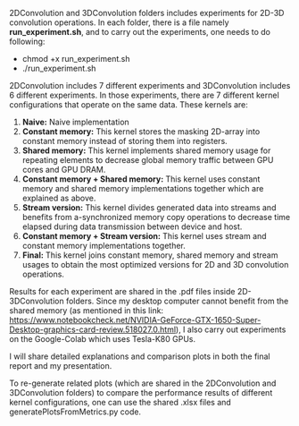   2DConvolution and 3DConvolution folders includes experiments for 2D-3D convolution operations. In each folder, there is a file namely **run_experiment.sh**, and to carry out the experiments, one needs to do following:
  - chmod +x run_experiment.sh
  - ./run_experiment.sh

  2DConvolution includes 7 different experiments and 3DConvolution includes 6 different experiments. In those experiments, there are 7 different kernel configurations that operate on the same data. These kernels are:
  1) **Naive:** Naive implementation
  2) **Constant memory:** This kernel stores the masking 2D-array into constant memory instead of storing them into registers.
  3) **Shared memory:** This kernel implements shared memory usage for repeating elements to decrease global memory traffic between GPU cores and GPU DRAM.  
  4) **Constant memory + Shared memory:** This kernel uses constant memory and shared memory implementations together which are explained as above.
  5) **Stream version:** This kernel divides generated data into streams and benefits from a-synchronized memory copy operations to decrease time elapsed during data transmission between device and host.
  6)  **Constant memory + Stream version:** This kernel uses stream and constant memory implementations together.
  7)  **Final:** This kernel joins constant memory, shared memory and stream usages to obtain the most optimized versions for 2D and 3D convolution operations.

  Results for each experiment are shared in the .pdf files inside 2D-3DConvolution folders. Since my desktop computer cannot benefit from the shared memory (as mentioned in this link: https://www.notebookcheck.net/NVIDIA-GeForce-GTX-1650-Super-Desktop-graphics-card-review.518027.0.html), I also carry out experiments on the Google-Colab which uses Tesla-K80 GPUs.
  
  I will share detailed explanations and comparison plots in both the final report and my presentation. 
  
  To re-generate related plots (which are shared in the 2DConvolution and 3DConvolution folders) to compare the performance results of different kernel configurations, one can use the shared .xlsx files and generatePlotsFromMetrics.py code. 


